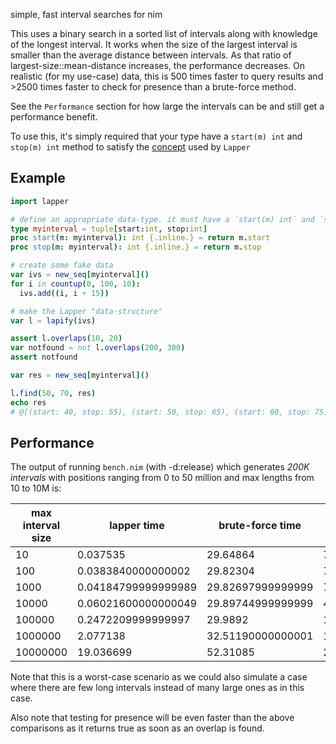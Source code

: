 simple, fast interval searches for nim

This uses a binary search in a sorted list of intervals along with knowledge of the longest interval.
It works when the size of the largest interval is smaller than the average distance between intervals.
As that ratio of largest-size::mean-distance increases, the performance decreases.
On realistic (for my use-case) data, this is 500 times faster to query results and >2500
times faster to check for presence than a brute-force method.

See the `Performance` section for how large the intervals can be and still get a performance
benefit.

To use this, it's simply required that your type have a `start(m) int` and `stop(m) int` method to satisfy
the [concept](https://nim-lang.org/docs/manual.html#generics-concepts) used by `Lapper`

## Example

```nim
import lapper

# define an appropriate data-type. it must have a `start(m) int` and `stop(m) int` method.
type myinterval = tuple[start:int, stop:int]
proc start(m: myinterval): int {.inline.} = return m.start
proc stop(m: myinterval): int {.inline.} = return m.stop

# create some fake data
var ivs = new_seq[myinterval]()
for i in countup(0, 100, 10):
  ivs.add((i, i + 15))

# make the Lapper "data-structure"
var l = lapify(ivs)

assert l.overlaps(10, 20)
var notfound = not l.overlaps(200, 300)
assert notfound

var res = new_seq[myinterval]()

l.find(50, 70, res)
echo res
# @[(start: 40, stop: 55), (start: 50, stop: 65), (start: 60, stop: 75), (start: 70, stop: 85)]
```


## Performance

The output of running `bench.nim` (with -d:release) which generates *200K intervals*
with positions ranging from 0 to 50 million and max lengths from 10 to 10M is:

| max interval size | lapper time | brute-force time | speedup |
| ----------------- | ----------- | ---------------  | ------- |
|10|0.037535|29.64864|789.8931663780472|
|100|0.0383840000000002|29.82304|776.9654022509338|
|1000|0.04184799999999989|29.82697999999999|712.7456509271667|
|10000|0.06021600000000049|29.89744999999999|496.5034210176655|
|100000|0.2472209999999997|29.9892|121.3052289247274|
|1000000|2.077138|32.51190000000001|15.65225805892532|
|10000000|19.036699|52.31085|2.74789500007328|

Note that this is a worst-case scenario as we could also 
simulate a case where there are few long intervals instead of
many large ones as in this case.

Also note that testing for presence will be even faster than
the above comparisons as it returns true as soon as an overlap is found.
